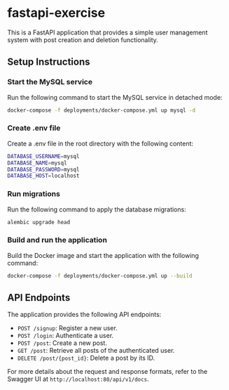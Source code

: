 # fastapi-exercise

This is a FastAPI application that provides a simple user management system with post creation and deletion functionality.

## Setup Instructions

### Start the MySQL service

Run the following command to start the MySQL service in detached mode:
```bash
docker-compose -f deployments/docker-compose.yml up mysql -d
```

### Create .env file

Create a .env file in the root directory with the following content:
```bash
DATABASE_USERNAME=mysql
DATABASE_NAME=mysql
DATABASE_PASSWORD=mysql
DATABASE_HOST=localhost
```

### Run migrations

Run the following command to apply the database migrations:
```bash
alembic upgrade head
```

### Build and run the application

Build the Docker image and start the application with the following command:
```bash
docker-compose -f deployments/docker-compose.yml up --build
```

## API Endpoints

The application provides the following API endpoints:

- `POST /signup`: Register a new user.
- `POST /login`: Authenticate a user.
- `POST /post`: Create a new post.
- `GET /post`: Retrieve all posts of the authenticated user.
- `DELETE /post/{post_id}`: Delete a post by its ID.

For more details about the request and response formats, refer to the Swagger UI at `http://localhost:80/api/v1/docs`.